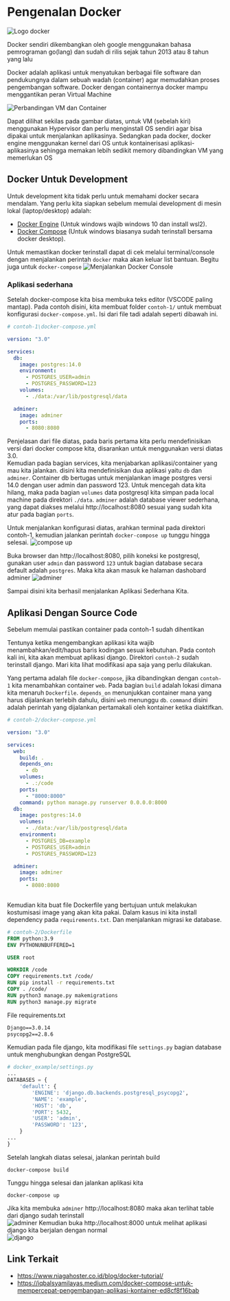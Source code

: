 # Pengenalan Docker 

![Logo docker](assets/1_glD7bNJG3SlO0_xNmSGPcQ.png)


<p>Docker sendiri dikembangkan oleh google menggunakan bahasa pemrograman go(lang) dan sudah di rilis sejak tahun 2013 atau 8 tahun yang lalu</p>

<p>Docker adalah aplikasi untuk menyatukan berbagai file software dan pendukungnya dalam sebuah wadah (container) agar memudahkan proses pengembangan software. Docker dengan containernya docker mampu menggantikan peran Virtual Machine</p>

![Perbandingan VM dan Container](assets/docker-container.png)

<p>Dapat dilihat sekilas pada gambar diatas, untuk VM (sebelah kiri) menggunakan Hypervisor dan perlu menginstall OS sendiri agar bisa dipakai untuk menjalankan aplikasinya. Sedangkan pada docker, docker engine menggunakan kernel dari OS untuk kontainerisasi aplikasi-aplikasinya sehingga memakan lebih sedikit memory dibandingkan VM yang memerlukan OS</p>

## Docker Untuk Development
<p>Untuk development kita tidak perlu untuk memahami docker secara mendalam. Yang perlu kita siapkan sebelum memulai development di mesin lokal (laptop/desktop) adalah: </p>

- [Docker Engine](https://docs.docker.com/get-docker "Link download docker") (Untuk windows wajib windows 10 dan install wsl2).
- [Docker Compose](https://docs.docker.com/compose/install/, "Link download docker compose") (Untuk windows biasanya sudah terinstall bersama docker desktop).

Untuk memastikan docker terinstall dapat di cek melalui terminal/console dengan menjalankan perintah `docker` maka akan keluar list bantuan. Begitu juga untuk `docker-compose`
![Menjalankan Docker Console](assets/Capture.png)

### Aplikasi sederhana

Setelah docker-compose kita bisa membuka teks editor (VSCODE paling mantap). Pada contoh disini, kita membuat folder `contoh-1/` untuk membuat konfigurasi `docker-compose.yml`. Isi dari file tadi adalah seperti dibawah ini. 

```yaml
# contoh-1\docker-compose.yml

version: "3.0"

services:
  db:
    image: postgres:14.0
    environment:
      - POSTGRES_USER=admin
      - POSTGRES_PASSWORD=123
    volumes:
      - ./data:/var/lib/postgresql/data

  adminer:
    image: adminer
    ports:
      - 8080:8080
```

Penjelasan dari file diatas, pada baris pertama kita perlu mendefinisikan versi dari docker compose kita, disarankan untuk menggunakan versi diatas 3.0.   
Kemudian pada bagian services, kita menjabarkan aplikasi/container yang mau kita jalankan. disini kita mendefinisikan dua aplikasi yaitu `db` dan `adminer`. Container db bertugas untuk menjalankan image postgres versi 14.0 dengan user admin dan password 123. Untuk mencegah data kita hilang, maka pada bagian `volumes` data postgresql kita simpan pada local machine pada direktori `./data`. `adminer` adalah database viewer sederhana, yang dapat diakses melalui http://localhost:8080 sesuai yang sudah kita atur pada bagian `ports`.       

Untuk menjalankan konfigurasi diatas, arahkan terminal pada direktori contoh-1, kemudian jalankan perintah `docker-compose up` tunggu hingga selesai.
![compose up](assets/Capture2.png)


Buka browser dan http://localhost:8080, pilih koneksi ke postgresql, gunakan user `admin` dan password `123` untuk bagian database secara default adalah `postgres`. Maka kita akan masuk ke halaman dashobard adminer 
![adminer](assets/Capture3.png)

Sampai disini kita berhasil menjalankan Aplikasi Sederhana Kita.

## Aplikasi Dengan Source Code
Sebelum memulai pastikan container pada contoh-1 sudah dihentikan

Tentunya ketika mengembangkan aplikasi kita wajib menambahkan/edit/hapus baris kodingan sesuai kebutuhan. 
Pada contoh kali ini, kita akan membuat aplikasi django.
Direktori `contoh-2` sudah terinstall django. Mari kita lihat modifikasi apa saja yang perlu dilakukan.

Yang pertama adalah file `docker-compose`, jika dibandingkan dengan `contoh-1` kita menambahkan container `web`. Pada bagian `build` adalah lokasi dimana kita menaruh `Dockerfile`. `depends_on` menunjukkan container mana yang harus dijalankan terlebih dahulu, disini `web` menunggu `db`. `command` disini adalah perintah yang dijalankan pertamakali oleh kontainer ketika diaktifkan.

```yaml
# contoh-2/docker-compose.yml

version: "3.0"

services:
  web:
    build: .
    depends_on:
      - db
    volumes:
      - .:/code
    ports:
      - "8000:8000"
    command: python manage.py runserver 0.0.0.0:8000
  db:
    image: postgres:14.0
    volumes:
      - ./data:/var/lib/postgresql/data
    environment:
      - POSTGRES_DB=example
      - POSTGRES_USER=admin
      - POSTGRES_PASSWORD=123

  adminer:
    image: adminer
    ports:
      - 8080:8080
    
```

Kemudian kita buat file Dockerfile yang bertujuan untuk melakukan kostumisasi image yang akan kita pakai. Dalam kasus ini kita install dependency pada `requirements.txt`. Dan menjalankan migrasi ke database.

```dockerfile
# contoh-2/Dockerfile
FROM python:3.9
ENV PYTHONUNBUFFERED=1

USER root

WORKDIR /code
COPY requirements.txt /code/
RUN pip install -r requirements.txt
COPY . /code/
RUN python3 manage.py makemigrations
RUN python3 manage.py migrate
```

File requirements.txt

```txt
Django==3.0.14
psycopg2==2.8.6
```

Kemudian pada file django, kita modifikasi file `settings.py` bagian database untuk menghubungkan dengan PostgreSQL

```python
# docker_example/settings.py
...
DATABASES = {
    'default': {
        'ENGINE': 'django.db.backends.postgresql_psycopg2',
        'NAME': 'example',
        'HOST': 'db',
        'PORT': 5432,
        'USER': 'admin',
        'PASSWORD': '123',
    }
...
}
```
Setelah langkah diatas selesai, jalankan perintah build
```shell
docker-compose build
```
Tunggu hingga selesai dan jalankan aplikasi kita
```shell
docker-compose up
```
Jika kita membuka `adminer` http://localhost:8080 maka akan terlihat table dari django sudah terinstall   
![adminer](assets/Capture4.png)
Kemudian buka http://localhost:8000 untuk melihat aplikasi django kita berjalan dengan normal   
![django](assets/Capture5.png)


## Link Terkait
- https://www.niagahoster.co.id/blog/docker-tutorial/
- https://iqbalsyamilayas.medium.com/docker-compose-untuk-mempercepat-pengembangan-aplikasi-kontainer-ed8cf8f16bab
  